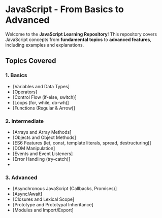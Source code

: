 # JavaScript - From Basics to Advanced 
Welcome to the **JavaScript Learning Repository**! This repository covers JavaScript concepts from **fundamental topics** to **advanced features**, including examples and explanations.  

##  Topics Covered  

### **1. Basics**
- [Variables and Data Types]
- [Operators]
- [Control Flow (if-else, switch)]
- [Loops (for, while, do-wh)]
- [Functions (Regular & Arrow)]

### **2. Intermediate**
- [Arrays and Array Methods]
- [Objects and Object Methods]
- [ES6 Features (let, const, template literals, spread, destructuring)]
- [DOM Manipulation]
- [Events and Event Listeners]
- [Error Handling (try-catch)]
- 
### **3. Advanced**
- [Asynchronous JavaScript (Callbacks, Promises)]
- [Async/Await]
- [Closures and Lexical Scope]
- [Prototype and Prototypal Inheritance]
- [Modules and Import/Export]

